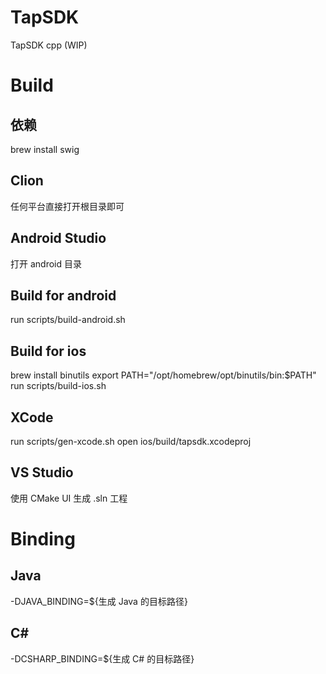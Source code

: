 # TapSDK
TapSDK cpp (WIP)
# Build
## 依赖
brew install swig
## Clion
任何平台直接打开根目录即可
## Android Studio
打开 android 目录
## Build for android
run scripts/build-android.sh
## Build for ios
brew install binutils
export PATH="/opt/homebrew/opt/binutils/bin:$PATH"
run scripts/build-ios.sh
## XCode
run scripts/gen-xcode.sh 
open ios/build/tapsdk.xcodeproj
## VS Studio
使用 CMake UI 生成 .sln 工程
# Binding
## Java
-DJAVA_BINDING=${生成 Java 的目标路径}
## C#
-DCSHARP_BINDING=${生成 C# 的目标路径}
